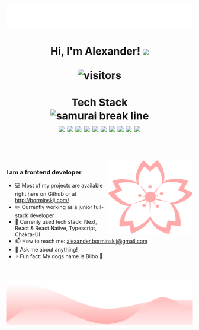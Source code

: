 <img src="https://github.com/brorminskij/brorminskij/blob/main/wave-top.svg" alt="header wave design" />

<h1 align="center">
Hi, I'm Alexander! <img src="https://raw.githubusercontent.com/MartinHeinz/MartinHeinz/master/wave.gif" width="30px">
    
<p align="center">
    <img align="center" alt="visitors" src="https://gpvc.arturio.dev/brorminskij" />
</p>


<h1 align="center">
  Tech Stack
<div align="center">
<img align="center" height="100" src="https://svgsilh.com/svg_v2/150859.svg" alt="samurai break line" />
  </div>
<div align="center">
<img src="https://img.shields.io/badge/-HTML5-black?style=flat-square&logo=html5"/>
<img src="https://img.shields.io/badge/-CSS3-black?style=flat-square&logo=css3&logoColor=blue"/>
<img src="https://img.shields.io/badge/-JavaScript-black?style=flat-square&logo=javascript"/>
<img src="https://img.shields.io/badge/-TypeScript-black?style=flat-square&logo=typescript"/>
<img src="https://img.shields.io/badge/-React/ReactNative-black?style=flat-square&logo=react"/>
<img src="https://img.shields.io/badge/-Nodejs-black?style=flat-square&logo=Node.js"/>
<img src="https://img.shields.io/badge/-MongoDB-black?style=flat-square&logo=mongodb"/>
<img src="https://img.shields.io/badge/-Git-black?style=flat-square&logo=git"/>
<img src="https://img.shields.io/badge/-GitHub-black?style=flat-square&logo=github"/>
<img src="https://img.shields.io/badge/-VSCode-black?style=flat-square&logo=visualstudiocode&logoColor=blue"/>
 </div>

<br>
<br>
    <img align="right" height="200px" alt="sakura" src="https://github.com/brorminskij/brorminskij/blob/main/sakura.png" />

   ### I am a frontend developer
  - 💻 Most of my projects are available right here on Github or at http://borminskij.com/
  - ✏️ Currently working as a junior full-stack developer
  - 🌱 Currenly used tech stack: Next, React & React Native, Typescript, Chakra-UI
  - 📫 How to reach me: alexander.borminskij@gmail.com
  - 💬 Ask me about anything!
  - ⚡ Fun fact: My dogs name is Bilbo :wolf:

<br>
<br>
<img src="https://github.com/brorminskij/brorminskij/blob/main/wave-bot.svg" alt="footer wave design" />

